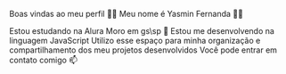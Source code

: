 Boas vindas ao meu perfil 🌾🌿
Meu nome é Yasmin Fernanda 🦅🖤

Estou estudando na Alura 
Moro em gs\sp 📌
Estou me desenvolvendo na linguagem JavaScript
Utilizo esse espaço para minha organização e compartilhamento dos meu projetos desenvolvidos
Você pode entrar em contato comigo 📫
